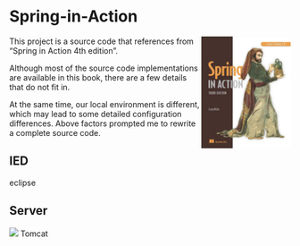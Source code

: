 # Spring-in-Action

<img align="right" width="160" height="200" src="/spring-in-action-4th-edition.jpg">

This project is a source code that references from “Spring in Action 4th edition”.

Although most of the source code implementations are available in this book, there are a few details that do not fit in.

At the same time, our local environment is different, which may lead to some detailed configuration differences. Above factors prompted me to rewrite a complete source code.

## IED

eclipse

## Server

![](http://tomcat.apache.org/res/images/tomcat.png)
Tomcat